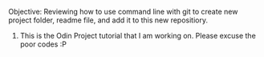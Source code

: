 Objective: 
Reviewing how to use command line with git to create new project folder, readme file, and add it to this new repositiory. 

1. This is the Odin Project tutorial that I am working on. Please excuse the poor codes :P